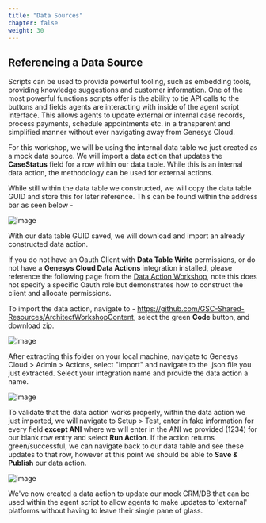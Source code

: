 ```yaml
---
title: "Data Sources"
chapter: false
weight: 30
---
```


## Referencing a Data Source

Scripts can be used to provide powerful tooling, such as embedding tools, providing knowledge suggestions and customer information. One of the most powerful functions scripts offer is the ability to tie API calls to the buttons and fields agents are interacting with inside of the agent script interface. This allows agents to update external or internal case records, process payments, schedule appointments etc. in a transparent and simplified manner without ever navigating away from Genesys Cloud.

For this workshop, we will be using the internal data table we just created as a mock data source. We will import a data action that updates the **CaseStatus** field for a row within our data table. While this is an internal data action, the methodology can be used for external actions.

While still within the data table we constructed, we will copy the data table GUID and store this for later reference. This can be found within the address bar as seen below - 

![image](/images/DTguid.PNG)

With our data table GUID saved, we will download and import an already constructed data action.

If you do not have an Oauth Client with **Data Table Write** permissions, or do not have a **Genesys Cloud Data Actions** integration installed, please reference the following page from the [Data Action Workshop](https://workshop.genesys.com/workshops/DataActionsWorkshop/020-configuration/30_third.html), note this does not specify a specific Oauth role but demonstrates how to construct the client and allocate permissions.

To import the data action, navigate to - https://github.com/GSC-Shared-Resources/ArchitectWorkshopContent, select the green **Code** button, and download zip.

![image](/images/githubdl.PNG)

After extracting this folder on your local machine, navigate to Genesys Cloud > Admin > Actions, select "Import" and navigate to the .json file you just extracted. Select your integration name and provide the data action a name.

![image](/images/daconstruct.PNG)

To validate that the data action works properly, within the data action we just imported, we will navigate to Setup > Test, enter in fake information for every field **except ANI** where we will enter in the ANI we provided (1234) for our blank row entry and select **Run Action**. If the action returns green/successful, we can navigate back to our data table and see these updates to that row, however at this point we should be able to **Save & Publish** our data action.

![image](/images/DAtest.PNG)

We've now created a data action to update our mock CRM/DB that can be used within the agent script to allow agents to make updates to 'external' platforms without having to leave their single pane of glass.